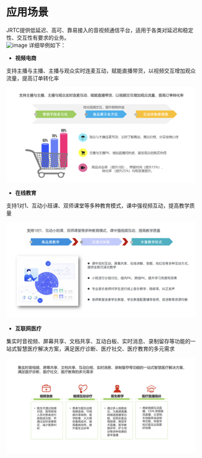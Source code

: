 # 应用场景

JRTC提供低延迟、高可、靠易接入的音视频通信平台，适用于各类对延迟和稳定性、交互性有要求的业务。  
![image](https://user-images.githubusercontent.com/89631429/134627084-6b500147-e339-4b0c-9371-2fe5e9b3861e.png)
详细举例如下：  



-   **视频电商**

支持主播与主播、主播与观众实时连麦互动，赋能直播带货，以视频交互增加观众流量，提高订单转化率

![企业咚咚20201228141302.jpg](../../../../image/Real-Time-Communicat/企业咚咚20201228141302.jpg)

-   **在线教育**

支持1对1、互动小班课、双师课堂等多种教育模式，课中强视频互动，提高教学质量

![在线教育.jpg](../../../../image/Real-Time-Communicat/在线教育.jpg)

-   **互联网医疗**

集实时音视频、屏幕共享、文档共享、互动白板、实时消息、录制留存等功能的一站式智慧医疗解决方案，满足医疗诊断、医疗社交、医疗教育的多元需求

![互联网医疗.jpg](../../../../image/Real-Time-Communicat/互联网医疗.jpg)
